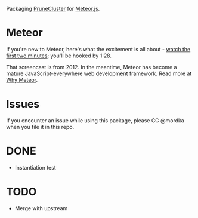 

Packaging [PruneCluster](https://github.com/SINTEF-9012/PruneCluster) for [Meteor.js](http://meteor.com).


# Meteor

If you're new to Meteor, here's what the excitement is all about -
[watch the first two minutes](https://www.youtube.com/watch?v=fsi0aJ9yr2o); you'll be hooked by 1:28.

That screencast is from 2012. In the meantime, Meteor has become a mature JavaScript-everywhere web
development framework. Read more at [Why Meteor](http://www.meteorpedia.com/read/Why_Meteor).


# Issues

If you encounter an issue while using this package, please CC @mordka when you file it in this repo.


# DONE


* Instantiation test


# TODO

* Merge with upstream